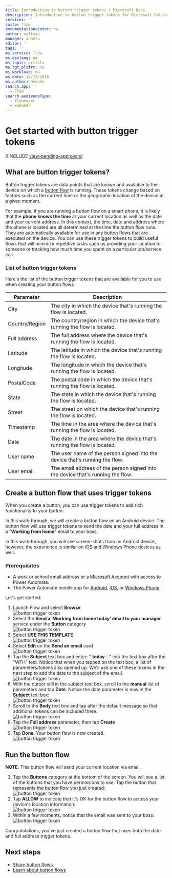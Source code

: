 ```yaml
---
title: Introduction to button trigger tokens | Microsoft Docs
description: Introduction to button trigger tokens for Microsoft button flows.
services: ''
suite: flow
documentationcenter: na
author: msftman
manager: anneta
editor: ''
tags: ''
ms.service: flow
ms.devlang: na
ms.topic: article
ms.tgt_pltfrm: na
ms.workload: na
ms.date: 12/12/2016
ms.author: deonhe
search.app: 
  - Flow
search.audienceType: 
  - flowmaker
  - enduser
---
```

# Get started with button trigger tokens
[!INCLUDE [view-pending-approvals](includes/cc-rebrand.md)]
## What are button trigger tokens?
Button trigger tokens are data points that are known and available to the device on which a [button flow](introduction-to-button-flows.md) is running. These tokens change based on factors such as the current time or the geographic location of the device at a given moment.  

For example, if you are running a button flow on a smart phone, it is likely that the **phone knows the time** at your current location as well as the date and your current address. In this context, the time, date and address where the phone is located are all determined at the time the button flow runs. They are automatically available for use in any button flows that are executed on the device. You can use these trigger tokens to build useful flows that will minimize repetitive tasks such as providing your location to someone or tracking how much time you spent on a particular job/service call.

### List of button trigger tokens
Here's the list of the button trigger tokens that are available for you to use when creating your button flows.

| Parameter | Description |
| --- | --- |
| City |The city in which the device that's running the flow is located. |
| Country/Region |The country/region in which the device that's running the flow is located. |
| Full address |The full address where the device that's running the flow is located. |
| Latitude |The latitude in which the device that's running the flow is located. |
| Longitude |The longitude in which the device that's running the flow is located. |
| PostalCode |The postal code in which the device that's running the flow is located. |
| State |The state in which the device that's running the flow is located. |
| Street |The street on which the device that's running the flow is located. |
| Timestamp |The time in the area where the device that's running the flow is located. |
| Date |The date in the area where the device that's running the flow is located. |
| User name |The user name of the person signed into the device that's running the flow. |
| User email |The email address of the person signed into the device that's running the flow. |

## Create a button flow that uses trigger tokens
When you create a button, you can use trigger tokens to add rich functionality to your button.

In this walk-through, we will create a button flow on an Android device. The button flow will use trigger tokens to send the date and your full address in a "**Working from home**" email to your boss.

In this walk-through, you will see screen-shots from an Android device, however, the experience is similar on iOS and Windows Phone devices as well.

### Prerequisites
* A work or school email address or a [Microsoft Account](https://account.microsoft.com/about?refd=www.microsoft.com) with access to Power Automate.
* The Power Automate mobile app for [Android](https://aka.ms/flowmobiledocsandroid), [iOS](https://aka.ms/flowmobiledocsios), or [Windows Phone](https://aka.ms/flowmobilewindows).

Let's get started:

1. Launch Flow and select **Browse**   
   ![button trigger token](./media/introduction-to-button-trigger-tokens/1.png)  
2. Select the **Send a 'Working from home today' email to your manager** service under the **Button** category   
   ![button trigger token](./media/introduction-to-button-trigger-tokens/2.png)  
3. Select **USE THIS TEMPLATE**  
   ![button trigger token](./media/introduction-to-button-trigger-tokens/3.png)  
4. Select **Edit** on the **Send an email** card  
   ![button trigger token](./media/introduction-to-button-trigger-tokens/3-5.png)  
5. Tap the **Subject** text box and enter: " **today -** " into the text box after the "WFH" text. Notice that when you tapped on the text box, a list of parameters/tokens also opened up. We'll use one of these tokens in the next step to add the date to the subject of the email.  
   ![button trigger token](./media/introduction-to-button-trigger-tokens/4.png)  
6. With the cursor still in the subject text box, scroll to the **manual** list of parameters and tap **Date**. Notice the date parameter is now in the **Subject** text box:  
   ![button trigger token](./media/introduction-to-button-trigger-tokens/6.png)  
7. Scroll to the **Body** text box and tap after the default message so that additional tokens can be included there.  
   ![button trigger token](./media/introduction-to-button-trigger-tokens/7.png)  
8. Tap the **Full address** parameter, then tap **Create**  
   ![button trigger token](./media/introduction-to-button-trigger-tokens/8.png)  
9. Tap **Done**. Your button flow is now created.  
   ![button trigger token](./media/introduction-to-button-trigger-tokens/9.png)  

## Run the button flow
**NOTE**: This button flow will send your current location via email.  

1. Tap the **Buttons** category at the bottom of the screen. You will see a list of the buttons that you have permissions to use. Tap the button that represents the button flow you just created:  
   ![button trigger token](./media/introduction-to-button-trigger-tokens/10.png)  
2. Tap **ALLOW** to indicate that it's OK for the button flow to access your device's location information:  
   ![button trigger token](./media/introduction-to-button-trigger-tokens/11.png)  
3. Within a few moments, notice that the email was sent to your boss:  
   ![button trigger token](./media/introduction-to-button-trigger-tokens/12.png)  

Congratulations, you've just created a button flow that uses both the date and full address trigger tokens. 

## Next steps
* [Share button flows](share-buttons.md)
* [Learn about button flows](introduction-to-button-flows.md)
